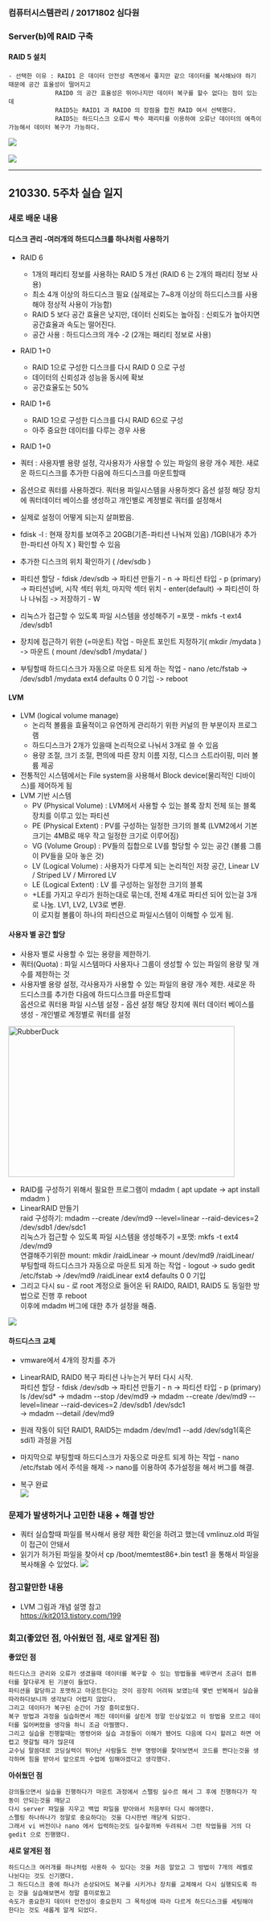 ### 컴퓨터시스템관리 / 20171802 심다원

###  **Server(b)에 RAID 구축**  ###    
  #### RAID 5 설치 ####      
    - 선택한 이유 : RAID1 은 데이터 안전성 측면에서 좋지만 같으 데이터를 복사해놔야 하기 때문에 공간 효율성이 떨어지고       
                 RAID0 의 공간 효율성은 뛰어나지만 데이터 복구를 할수 없다는 점이 있는데      
                 RAID5는 RAID1 과 RAID0 의 장점을 합친 RAID 여서 선택했다.    
                 RAID5는 하드디스크 오류시 짝수 패리티를 이용하여 오류난 데이터의 예측이 가능해서 데이터 복구가 가능하다.    
       
    
  <img src="https://user-images.githubusercontent.com/79961001/113046877-8fb80800-91db-11eb-9133-e3cf44702680.png"></img><br/>     
  <img src="https://user-images.githubusercontent.com/79961001/113046964-abbba980-91db-11eb-87e1-c45f65a81cce.png"></img><br/>      
      
     
---   

## 210330. 5주차 실습 일지


### **새로 배운 내용**
  
  #### 디스크 관리 -여러개의 하드디스크를 하나처럼 사용하기 ####  
  
  + RAID 6      
    + 1개의 패리티 정보를 사용하는 RAID 5 개선 (RAID 6 는 2개의 패리티 정보 사용)       
    + 최소 4개 이상의 하드디스크 필요 (실제로는 7~8개 이상의 하드디스크를 사용해야 정상적 사용이 가능함)      
    + RAID 5 보다 공간 효율은 낮지만, 데이터 신뢰도는 높아짐 : 신뢰도가 높아지면 공간효율과 속도는 떨어진다.     
    + 공간 사용 : 하드디스크의 개수 -2 (2개는 패리티 정보로 사용)   


  + RAID 1+0
    + RAID 1으로 구성한 디스크를 다시 RAID 0 으로 구성
    + 데이터의 신뢰성과 성능을 동시에 확보     
    + 공간효율도는 50%      
 
  + RAID 1+6
    + RAID 1으로 구성한 디스크를 다시 RAID 6으로 구성            
    + 아주 중요한 데이터를 다루는 경우 사용        
      
  + RAID 1+0
  + 쿼터 : 사용자별 용량 설정, 각사용자가 사용할 수 있는 파일의 용량 개수 제한. 새로운 하드디스크를 추가한 다음에 하드디스크를 마운트할때
  + 옵션으로 쿼터를 사용하겠다. 쿼터용 파일시스템을 사용하겟다 옵션 설정 해당 장치에 쿼터데이터 베이스를 생성하고 개인별로 계정별로 쿼터를 설정해서 
  + 실제로 설정이 어떻게 되는지 살펴봤음.      
  + fdisk -l  : 현재 장치를 보여주고 20GB(기존-파티션 나눠져 있음) /1GB(내가 추가한-파티션 아직 X ) 확인할 수 있음      
  + 추가한 디스크의 위치 확인하기 ( /dev/sdb )        
  + 파티션 할당 - fdisk /dev/sdb -> 파티션 만들기 - n  ->  파티션 타입 - p (primary)         
    -> 파티션넘버, 시작 섹터 위치, 마지막 섹터 위치 - enter(default)  ->  파티션이 하나 나눠짐 -> 저장하기 - W     
  + 리눅스가 접근할 수 있도록 파일 시스템을 생성해주기 =포맷 - mkfs -t ext4 /dev/sdb1     
  + 장치에 접근하기 위한 (=마운트) 작업 - 마운트 포인트 지정하기( mkdir /mydata ) -> 마운트 ( mount /dev/sdb1 /mydata/ )       
  + 부팅할때 하드디스크가 자동으로 마운트 되게 하는 작업 - nano /etc/fstab  -> /dev/sdb1 /mydata ext4 defaults 0 0 기입 -> reboot       
  
 
  #### LVM ####    
  
  + LVM (logical volume manage)
    + 논리적 볼륨을 효율적이고 유연하게 관리하기 위한 커널의 한 부분이자 프로그램
    + 하드디스크가 2개가 있을때 논리적으로 나눠서 3개로 쓸 수 있음
    + 용량 조절, 크기 조절, 편의에 따른 장치 이름 지정, 디스크 스트라이핑, 미러 볼륨 제공    
  + 전통적인 시스템에서는 File system을 사용해서 Block device(물리적인 디바이스)를 제어하게 됨      
  + LVM 기반 시스템 
    + PV (Physical Volume) : LVM에서 사용할 수 있는 블록 장치 전체 또는 블록 장치를 이루고 있는 파티션    
    + PE (Physical Extent) : PV를 구성하는 일정한 크기의 블록 (LVM2에서 기본 크기는 4MB로 매우 작고 일정한 크기로 이루어짐)    
    + VG (Volume Group) : PV들의 집합으로 LV를 할당할 수 있는 공간 (볼륨 그룹이 PV들을 모아 놓은 것)   
    + LV (Logical Volume) : 사용자가 다루게 되는 논리적인 저장 공간, Linear LV / Striped LV / Mirrored LV
    + LE (Logical Extent) : LV 를 구성하는 일정한 크기의 블록
    + +LE를 가지고 우리가 원하는대로 묶는데, 전체 4개로 파티션 되어 있는걸 3개로 나눔. LV1, LV2, LV3로 변환.     
        이 로지컬 볼륨이 하나의 파티션으로 파일시스템이 이해할 수 있게 됨.        
  
  
  #### 사용자 별 공간 할당 ####     
  
  + 사용자 별로 사용할 수 있는 용량을 제한하기.
  + 쿼터(Quota) : 파일 시스템마다 사용자나 그룹이 생성할 수 있는 파일의 용량 및 개수를 제한하는 것         
  + 사용자별 용량 설정, 각사용자가 사용할 수 있는 파일의 용량 개수 제한. 새로운 하드디스크를 추가한 다음에 하드디스크를 마운트할때     
    옵션으로 쿼터용 파일 시스템 설정 - 옵션 설정 해당 장치에 쿼터 데이터 베이스를 생성 - 개인별로 계정별로 쿼터를 설정              


  
  
  <img src="https://user-images.githubusercontent.com/79961001/113027870-8c198680-91c5-11eb-8157-e3a4c809bffa.png" width="450px" height="300px" title="px(픽셀) 크기 설정" alt="RubberDuck"></img><br/>    
   
  
  + RAID를 구성하기 위해서 필요한 프로그램이 mdadm ( apt update -> apt install mdadm )           
  + LinearRAID 만들기     
    raid 구성하기: mdadm --create /dev/md9 --level=linear --raid-devices=2 /dev/sdb1 /dev/sdc1       
    리눅스가 접근할 수 있도록 파일 시스템을 생성해주기 =포맷: mkfs -t ext4 /dev/md9    
    연결해주기위한 mount: mkdir /raidLinear  ->  mount /dev/md9 /raidLinear/       
    부팅할때 하드디스크가 자동으로 마운트 되게 하는 작업 - logout -> sudo gedit /etc/fstab -> /dev/md9 /raidLinear ext4 defaults 0 0 기입     
  + 그리고 다시 su - 로 root 계정으로 들어온 뒤 RAID0, RAID1, RAID5 도 동일한 방법으로 진행 후 reboot      
    이후에 mdadm 버그에 대한 추가 설정을 해줌.       
  
      
  <img src="https://user-images.githubusercontent.com/79961001/113034083-ab67e200-91cc-11eb-9e9f-e9d7b07595c6.png"></img><br/>       

     

 
  
  #### 하드디스크 교체 ####
  
  
  + vmware에서 4개의 장치를 추가     
  + LinearRAID, RAID0 복구 
    파티션 나누는거 부터 다시 시작.     
    파티션 할당 - fdisk /dev/sdb -> 파티션 만들기 - n  ->  파티션 타입 - p (primary)        
    ls /dev/sd* -> mdadm --stop /dev/md9  -> mdadm --create /dev/md9 --level=linear --raid-devices=2 /dev/sdb1 /dev/sdc1             
    -> mdadm --detail /dev/md9               
  + 원래 작동이 되던 RAID1, RAID5는 mdadm /dev/md1 --add /dev/sdg1(혹은 sdi1) 과정을 거침
  + 마지막으로 부팅할때 하드디스크가 자동으로 마운트 되게 하는 작업 - nano /etc/fstab 에서 주석을 해제 -> nano를 이용하여 추가설정을 해서 버그를 해결.       
   
   
  + 복구 완료        
  <img src="https://user-images.githubusercontent.com/79961001/113043465-70b77700-91d7-11eb-990b-64080c53ba9a.png"></img><br/>       

    
    
### **문제가 발생하거나 고민한 내용 + 해결 방안**  

  
  + 쿼터 실습할때 파일를 복사해서 용량 제한 확인을 하려고 했는데 vmlinuz.old 파일이 접근이 안돼서   
  + 읽기가 허가된 파일을 찾아서 cp /boot/memtest86+.bin test1 을 통해서 파일을 복사해올 수 있었다.
    <img src="https://user-images.githubusercontent.com/79961001/113747383-4b2fed80-9742-11eb-84b0-e4ca69898155.png"></img><br/>             



### **참고할만한 내용**      
  + LVM 그림과 개념 설명 참고     
  https://kit2013.tistory.com/199    
      
  
### **회고(좋았던 점, 아쉬웠던 점, 새로 알게된 점)**

**좋았던 점**   
```
하드디스크 관리와 오류가 생겼을때 데이터를 복구할 수 있는 방법들을 배우면서 조금더 컴퓨터를 잘다루게 된 기분이 들었다.     
파티션을 할당하고 포맷하고 마운트한다는 것이 굉장히 어려워 보였는데 몇번 반복해서 실습을 따라하다보니까 생각보다 어렵지 않았다.    
그리고 데이터가 복구된 순간이 가장 흥미로웠다.    
복구 방법과 과정을 실습하면서 깨진 데이터를 살린게 정말 인상깊었고 이 방법을 모르고 데이터를 잃어버렸을 생각을 하니 조금 아찔했다.
그리고 실습을 진행할때는 명령어와 실습 과정들이 이해가 됐어도 다음에 다시 할려고 하면 어렵고 헷갈릴 때가 많은데       
교수님 말씀대로 코딩실력이 뛰어난 사람들도 전부 명령어를 찾아보면서 코드를 짠다는것을 생각하며 힘을 받아서 앞으로의 수업에 임해야겠다고 생각했다.    
```
**아쉬웠던 점**      
```
강의들으면서 실습을 진행하다가 마운트 과정에서 스펠링 실수르 해서 그 후에 진행하다가 작동이 안되는것을 깨닫고          
다시 server 파일을 지우고 백업 파일을 받아와서 처음부터 다시 해야했다.     
스펠링 하나하나가 정말로 중요하다는 것을 다시한번 깨닫게 되었다.      
그래서 vi 버전이나 nano 에서 입력하는것도 실수할까봐 두려워서 그런 작업들을 거의 다 gedit 으로 진행했다.    
```

**새로 알게된 점**   
```
하드디스크 여러개를 하나처럼 사용하 수 있다는 것을 처음 알았고 그 방법이 7개의 레벨로 나뉜다는 것도 신기했다.       
그 하드디스크 중에 하나가 손상되어도 복구를 시키거나 장치를 교체해서 다시 실행되도록 하는 것을 실습해보면서 정말 흥미로웠고     
속도가 중요한지 데이터 안전성이 중요한지 그 목적성에 따라 다르게 하드디스크를 세팅해야 한다는 것도 새롭게 알게 되었다.      
```

